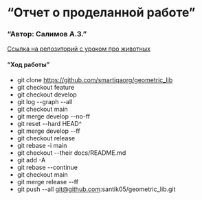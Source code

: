# “Отчет о проделанной работе”
### “Автор: Салимов А.З.”
[Ссылка на репозиторий с уроком про животных](https://github.com/santik05/origin)

#### “Ход работы”

* git clone https://github.com/smartiqaorg/geometric_lib
* git checkout feature
* git checkout develop
* git log --graph --all
* git checkout main
* git merge develop --no-ff
* git reset --hard HEAD^
* git merge develop --ff
* git checkout release
* git rebase -i main
* git checkout --their docs/README.md
* git add -A
* git rebase --continue
* git checkout main
* git merge release --ff
* git push --all git@github.com:santik05/geometric_lib.git
